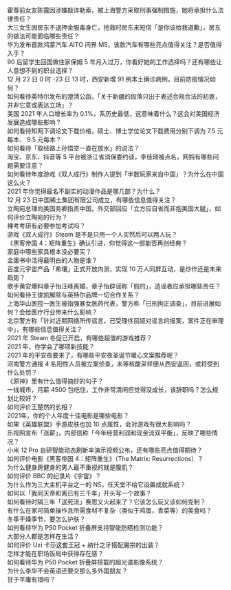 霍尊前女友陈露因涉嫌敲诈勒索，被上海警方采取刑事强制措施，她将承担什么法律责任？  
大三女生因房东不退押金服毒身亡，抢救时房东来短信「是你该给我道歉」，房东的做法可能面临哪些责任？  
华为发布首款鸿蒙汽车 AITO 问界 M5，该款汽车有哪些亮点值得关注？是否值得入手？  
90 后留学生回国做住家保姆 5 年月入过万，你看好她的工作选择吗？还有哪些让人意想不到的职业选择？  
12 月 22 日 0 时 -23 日 13 时，西安新增 91 例本土确诊病例，目前防疫情况如何？  
如何看待英特尔发布的澄清公函，「关于新疆的段落只出于表述合规合法的初衷，并非它意或表达立场」？  
美国 2021 年人口增长率为 0.1%，系历史最低，这意味着什么？这会对美国经济发展造成哪些影响？  
如何看待知网下调论文下载价格，硕士、博士学位论文下载费用分别下调为 7.5 元每本、 9.5 元每本？  
如何看待「取经路上孙悟空一直在放水」的说法？  
淘宝、京东、抖音等 5 平台被浙江省消保委约谈，李佳琦被点名，网购有哪些问题需要注意？  
如何看待年度游戏《双人成行》制作人提到「半数玩家来自中国」？为什么在中国这么火？  
2021 年你觉得最名不副实的动漫作品是哪几部？为什么？  
12 月 23 日中国稀土集团有限公司成立，有哪些信息值得关注？  
立陶宛总理向美国务卿指责中国，外交部回应「立方应自省而非抱美国大腿」，如何评价立陶宛的行为？  
裸考考研有必要参加考试吗？  
游戏《双人成行》Steam 是不是只用一个人买然后可以两人玩？  
《黑客帝国 4：矩阵重生》确认引进，你觉得这一部能否再创经典？  
家庭中哪些家具根本没必要买？  
金庸书中活得最明白的人物是谁？  
百度元宇宙产品「希壤」正式开放内测，实现 10 万人同屏互动，是炒作还是未来趋势？  
歌手黄安爆料章子怡汪峰离婚，章子怡辟谣称「假的」，造谣者应承担哪些责任？  
如何看待王俊凯解除与英特尔品牌一切合作关系？  
上海华山医院一医生被指强暴女医药代表，警方称「已刑拘正调查」，目前进展如何？会给医疗行业带来什么影响？  
北京警方称「针对近期网络所传谣言，已受理佟丽娅对谣言的报案，案件正在审理中」，有哪些信息值得关注？  
2021 年 Steam 冬促已开启，有哪些超值的游戏推荐？  
2021 年，你学会了哪项新技能？  
2021 年的平安夜要来了，有哪些平安夜圣诞节暖心文案推荐呢？  
河南警方通报 4 名阳性人员被立案侦查，未等核酸采样便从西安返回，或将受到什么处罚？  
《原神》里有什么值得摘抄的句子？  
一线城市，月薪 4500 包吃住，工作非常清闲但觉得没成长，该辞职吗？怎么规划比较好？  
如何评价王楚然的长相？  
2021年，你的个人年度十佳电影是哪些电影？  
如果《英雄联盟》手游皮肤也加 10 点属性，会对游戏有很大影响吗？  
乐视网宣布「涨薪」，内部信称「今年经营利润和现金流双平衡」，反映了哪些情况？  
小米 12 Pro 自研智能动态刷新率演示视频公布，还有哪些亮点值得期待？  
如何评价电影《黑客帝国 4：矩阵重生》（The Matrix: Resurrections）？  
为什么健身房健身的男人最不重视的就是腹肌？  
如何评价 BBC 的纪录片《宇宙》？  
为什么作为三大主机平台之一的 NS，任天堂不给它设置成就系统？  
如何以「我同天帝和离已有三千年」开头写一个故事？  
如何看待时隔三年「送死流」赛恩又火起来了？它该怎么玩又该如何克制？  
有什么在家可简单操作且所需食材不复杂（类似于鸡蛋，青菜等）的美食吗？  
冬季干燥季节，要怎么护肤？  
如何看待华为 P50 Pocket 折叠屏支持智能防晒检测功能？  
大部分人都是怎样在生活？  
如何评价 Uzi 卡莎这套王冠 + 纳什之牙搭配魔宗的出装？  
怎样才能在职场饭局中获得存在感？  
如何看待华为 P50 Pocket 折叠屏搭载的超光谱影像系统？  
为什么李华不会英语还要交那么多外国朋友？  
甘于平庸有错吗？  
